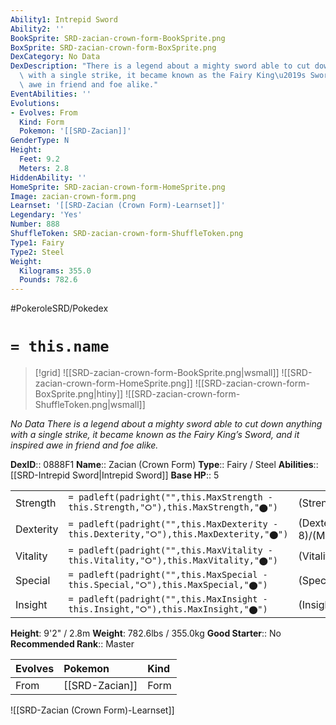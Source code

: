 ```yaml
---
Ability1: Intrepid Sword
Ability2: ''
BookSprite: SRD-zacian-crown-form-BookSprite.png
BoxSprite: SRD-zacian-crown-form-BoxSprite.png
DexCategory: No Data
DexDescription: "There is a legend about a mighty sword able to cut down anything\
  \ with a single strike, it became known as the Fairy King\u2019s Sword, and it inspired\
  \ awe in friend and foe alike."
EventAbilities: ''
Evolutions:
- Evolves: From
  Kind: Form
  Pokemon: '[[SRD-Zacian]]'
GenderType: N
Height:
  Feet: 9.2
  Meters: 2.8
HiddenAbility: ''
HomeSprite: SRD-zacian-crown-form-HomeSprite.png
Image: zacian-crown-form.png
Learnset: '[[SRD-Zacian (Crown Form)-Learnset]]'
Legendary: 'Yes'
Number: 888
ShuffleToken: SRD-zacian-crown-form-ShuffleToken.png
Type1: Fairy
Type2: Steel
Weight:
  Kilograms: 355.0
  Pounds: 782.6
---
```


#PokeroleSRD/Pokedex

# `= this.name`

> [!grid]
> ![[SRD-zacian-crown-form-BookSprite.png|wsmall]]
> ![[SRD-zacian-crown-form-HomeSprite.png]]
> ![[SRD-zacian-crown-form-BoxSprite.png|htiny]]
> ![[SRD-zacian-crown-form-ShuffleToken.png|wsmall]]


*No Data*
*There is a legend about a mighty sword able to cut down anything with a single strike, it became known as the Fairy King’s Sword, and it inspired awe in friend and foe alike.*

**DexID**:: 0888F1
**Name**:: Zacian (Crown Form)
**Type**:: Fairy / Steel
**Abilities**:: [[SRD-Intrepid Sword|Intrepid Sword]]
**Base HP**:: 5

|           |                                                                                        |                                          |
| --------- | -------------------------------------------------------------------------------------- | ---------------------------------------- |
| Strength  | `= padleft(padright("",this.MaxStrength - this.Strength,"⭘"),this.MaxStrength,"⬤")`    | (Strength::9)/(MaxStrength::9)   |
| Dexterity | `= padleft(padright("",this.MaxDexterity - this.Dexterity,"⭘"),this.MaxDexterity,"⬤")` | (Dexterity:: 8)/(MaxDexterity::8) |
| Vitality  | `= padleft(padright("",this.MaxVitality - this.Vitality,"⭘"),this.MaxVitality,"⬤")`    | (Vitality::6)/(MaxVitality::6)   |
| Special   | `= padleft(padright("",this.MaxSpecial - this.Special,"⭘"),this.MaxSpecial,"⬤")`       | (Special::5)/(MaxSpecial::5)     |
| Insight   | `= padleft(padright("",this.MaxInsight - this.Insight,"⭘"),this.MaxInsight,"⬤")`       | (Insight::6)/(MaxInsight::6)     |

**Height**: 9'2" / 2.8m
**Weight**: 782.6lbs / 355.0kg
**Good Starter**:: No
**Recommended Rank**:: Master

| Evolves   | Pokemon        | Kind   |
|:----------|:---------------|:-------|
| From      | [[SRD-Zacian]] | Form   |

![[SRD-Zacian (Crown Form)-Learnset]]